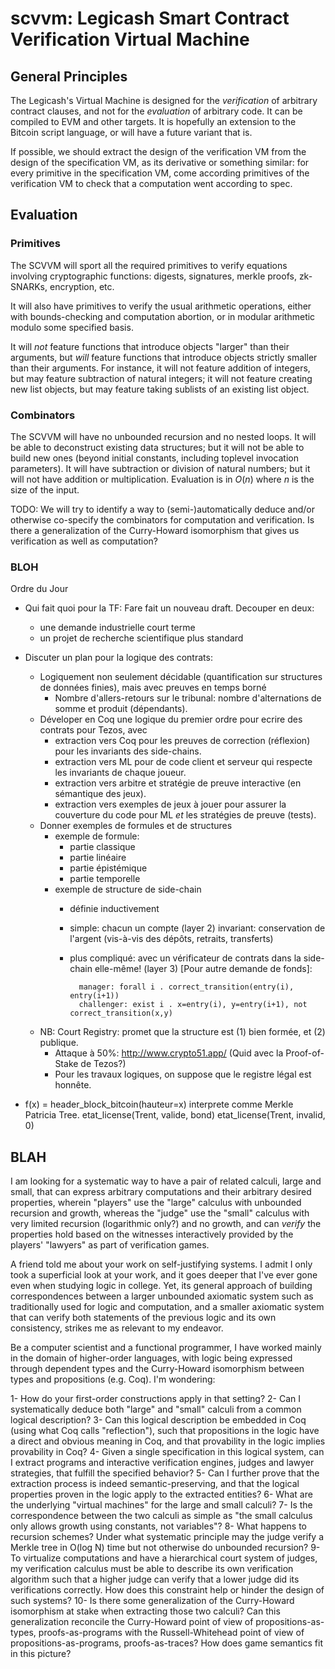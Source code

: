 # scvvm: Legicash Smart Contract Verification Virtual Machine

## General Principles

The Legicash's Virtual Machine is designed for the *verification* of arbitrary contract clauses,
and not for the *evaluation* of arbitrary code.
It can be compiled to EVM and other targets.
It is hopefully an extension to the Bitcoin script language,
or will have a future variant that is.

If possible, we should extract the design of the verification VM from the design of the specification VM,
as its derivative or something similar: for every primitive in the specification VM,
come according primitives of the verification VM to check that a computation went according to spec.

## Evaluation

### Primitives

The SCVVM will sport all the required primitives to verify
equations involving cryptographic functions:
digests, signatures, merkle proofs, zk-SNARKs, encryption, etc.

It will also have primitives to verify the usual arithmetic operations,
either with bounds-checking and computation abortion,
or in modular arithmetic modulo some specified basis.

It will *not* feature functions that introduce objects "larger" than their arguments,
but *will* feature functions that introduce objects strictly smaller than their arguments.
For instance, it will not feature addition of integers,
but may feature subtraction of natural integers;
it will not feature creating new list objects,
but may feature taking sublists of an existing list object.


### Combinators

The SCVVM will have no unbounded recursion and no nested loops.
It will be able to deconstruct existing data structures;
but it will not be able to build new ones
(beyond initial constants, including toplevel invocation parameters).
It will have subtraction or division of natural numbers;
but it will not have addition or multiplication.
Evaluation is in $O(n)$ where $n$ is the size of the input.

TODO: We will try to identify a way to (semi-)automatically deduce
and/or otherwise co-specify the combinators for computation and verification.
Is there a generalization of the Curry-Howard isomorphism
that gives us verification as well as computation?

### BLOH


Ordre du Jour
* Qui fait quoi pour la TF: Fare fait un nouveau draft.
   Decouper en deux:
     * une demande industrielle court terme
     * un projet de recherche scientifique plus standard
* Discuter un plan pour la logique des contrats:
  * Logiquement non seulement décidable (quantification sur structures de données finies),
    mais avec preuves en temps borné
    * Nombre d'allers-retours sur le tribunal: nombre d'alternations de somme et produit (dépendants).
  * Déveloper en Coq une logique du premier ordre pour ecrire des contrats pour Tezos, avec
    * extraction vers Coq pour les preuves de correction (réflexion) pour les invariants des side-chains.
    * extraction vers ML pour de code client et serveur qui respecte les invariants de chaque joueur.
    * extraction vers arbitre et stratégie de preuve interactive (en sémantique des jeux).
    * extraction vers exemples de jeux à jouer pour assurer la couverture du code
      pour ML *et* les stratégies de preuve (tests).
  * Donner exemples de formules et de structures
    * exemple de formule:
       * partie classique
       * partie linéaire
       * partie épistémique
       * partie temporelle
    * exemple de structure de side-chain
       * définie inductivement
       * simple: chacun un compte (layer 2)
         invariant: conservation de l'argent (vis-à-vis des dépôts, retraits, transferts)
       * plus compliqué: avec un vérificateur de contrats dans la side-chain elle-même! (layer 3)
         [Pour autre demande de fonds]:

               manager: forall i . correct_transition(entry(i), entry(i+1))
               challenger: exist i . x=entry(i), y=entry(i+1), not correct_transition(x,y)

  * NB: Court Registry: promet que la structure est (1) bien formée, et (2) publique.
    * Attaque à 50%: http://www.crypto51.app/ (Quid avec la Proof-of-Stake de Tezos?)
    * Pour les travaux logiques, on suppose que le registre légal est honnête.



* f(x) = header_block_bitcoin(hauteur=x) interprete comme Merkle Patricia Tree.
etat_license(Trent, valide, bond)
etat_license(Trent, invalid, 0)



## BLAH

I am looking for a systematic way to have a pair of related calculi,
large and small, that can express arbitrary computations and their
arbitrary desired properties, wherein "players" use the "large"
calculus with unbounded recursion and growth, whereas the "judge" use
the "small" calculus with very limited recursion (logarithmic only?)
and no growth, and can *verify* the properties hold based on the
witnesses interactively provided by the players' "lawyers" as part of
verification games.

A friend told me about your work on self-justifying systems. I admit I
only took a superficial look at your work, and it goes deeper that
I've ever gone even when studying logic in college. Yet, its general
approach of building correspondences between a larger unbounded
axiomatic system such as traditionally used for logic and computation,
and a smaller axiomatic system that can verify both statements of the
previous logic and its own consistency, strikes me as relevant to my
endeavor.

Be a computer scientist and a functional programmer, I have worked
mainly in the domain of higher-order languages, with logic being
expressed through dependent types and the Curry-Howard isomorphism
between types and propositions (e.g. Coq). I'm wondering:

1- How do your first-order constructions apply in that setting?
2- Can I systematically deduce both "large" and "small" calculi from a
common logical description?
3- Can this logical description be embedded in Coq (using what Coq
calls "reflection"), such that propositions in the logic have a direct
and obvious meaning in Coq, and that provability in the logic implies
provability in Coq?
4- Given a single specification in this logical system, can I extract
programs and interactive verification engines, judges and lawyer
strategies, that fulfill the specified behavior?
5- Can I further prove that the extraction process is indeed
semantic-preserving, and that the logical properties proven in the
logic apply to the extracted entities?
6- What are the underlying "virtual machines" for the large and small calculi?
7- Is the correspondence between the two calculi as simple as "the
small calculus only allows growth using constants, not variables"?
8- What happens to recursion schemes? Under what systematic principle
may the judge verify a Merkle tree in O(log N) time but not otherwise
do unbounded recursion?
9- To virtualize computations and have a hierarchical court system of
judges, my verification calculus must be able to describe its own
verification algorithm such that a higher judge can verify that a
lower judge did its verifications correctly. How does this constraint
help or hinder the design of such systems?
10- Is there some generalization of the Curry-Howard isomorphism at
stake when extracting those two calculi? Can this generalization
reconcile the Curry-Howard point of view of propositions-as-types,
proofs-as-programs with the Russell-Whitehead point of view of
propositions-as-programs, proofs-as-traces? How does game semantics
fit in this picture?
